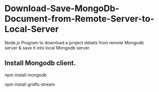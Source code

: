 # Download-Save-MongoDb-Document-from-Remote-Server-to-Local-Server
Node.js Program to download a project details from remote Mongodb server &amp; save it into local Mongodb server.

## Install Mongodb client.

npm install mongodb

npm install gridfs-stream
